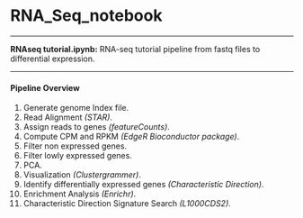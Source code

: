 # RNA_Seq_notebook


_________________________________________________________________________________________________________


**RNAseq tutorial.ipynb:** RNA-seq tutorial pipeline from fastq files to differential expression.

_________________________________________________________________________________________________________

#### Pipeline Overview
1. Generate genome Index file. 
2. Read Alignment *(STAR)*. 
3. Assign reads to genes *(featureCounts)*.
4. Compute CPM and RPKM *(EdgeR Bioconductor package)*.
5. Filter non expressed genes.
6. Filter lowly expressed genes.
7. PCA.
8. Visualization *(Clustergrammer)*.
9. Identify differentially expressed genes *(Characteristic Direction)*.
10. Enrichment Analysis *(Enrichr)*. 
11. Characteristic Direction Signature Search *(L1000CDS2)*.
